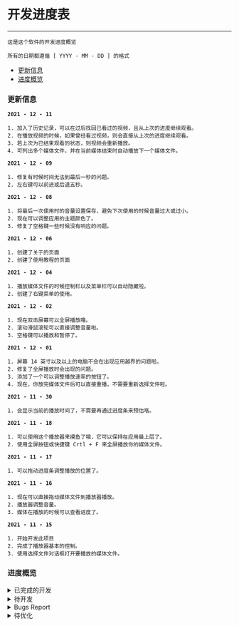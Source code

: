 # 开发进度表
---
```
这是这个软件的开发进度概览

所有的日期都遵循 [ YYYY - MM - DD ] 的格式
```

- [更新信息](#更新信息)
- [进度概览](#进度概览)

### 更新信息
**`2021 - 12 - 11`**
```
1. 加入了历史记录，可以在过后找回已看过的视频，且从上次的进度继续观看。
2. 在播放视频的时候，如果曾经看过视频，则会直接从上次的进度继续观看。
3. 若上次为已结束观看的状态，则视频会重新播放。
4. 可列出多个媒体文件，并在当前媒体结束时自动播放下一个媒体文件。
```
**`2021 - 12 - 09`**
```
1. 修复有时候时间无法到最后一秒的问题。
2. 左右键可以前进或后退五秒。
```
**`2021 - 12 - 08`**
```
1. 将最后一次使用时的音量设置保存，避免下次使用的时候音量过大或过小。
2. 现在可以调整应用的主题颜色了。
3. 修复了空格键一些时候没有响应的问题。
```
**`2021 - 12 - 06`**
```
1. 创建了关于的页面
2. 创建了使用教程的页面
```
**`2021 - 12 - 04`**
```
1. 播放媒体文件的时候控制栏以及菜单栏可以自动隐藏啦。
2. 创建了右键菜单的使用。
```
**`2021 - 12 - 02`**
```
1. 现在双击屏幕可以全屏播放噜。
2. 滚动滑鼠滚轮可以直接调整音量啦。
3. 空格键可以播放和暂停了。
```
**`2021 - 12 - 01`**
```
1. 屏幕 14 英寸以及以上的电脑不会在出现应用越界的问题啦。
2. 修复了全屏播放时会出现的问题。
3. 添加了一个可以调整播放速率的按钮了。
4. 现在，你放完媒体文件后可以直接重播，不需要重新选择文件啦。
```
**`2021 - 11 - 30`**
```
1. 会显示当前的播放时间了，不需要再通过进度条来预估咯。
```
**`2021 - 11 - 18`**
```
1. 可以使用这个播放器来摸鱼了哦，它可以保持在应用最上层了。
2. 使用全屏按钮或快捷键 Crtl + F 来全屏播放你的媒体文件。
```
**`2021 - 11 - 17`**
```
1. 可以拖动进度条调整播放的位置了。
```
**`2021 - 11 - 16`**
```
1. 现在可以直接拖动媒体文件到播放器播放。
2. 播放器调整音量。
3. 媒体在播放的时候可以查看进度了。
```
**`2021 - 11 - 15`**
``` 
1. 开始开发此项目
2. 完成了播放器基本的控制。
3. 使用选择文件对话框打开要播放的媒体文件。
```

### 进度概览


<details>
   <summary> 已完成的开发 </summary>

 `The progress of the software has been developed`

| 日期 | 内容 |备注|
|:---:|:---:|:---:|
|`2021 - 11 - 15`|开始开发此项目||
|`2021 - 11 - 15`|完成播放器的必要功能||
|`2021 - 11 - 15`|通过系统对话框选择要打开的文件||
|`2021 - 11 - 16`|通过拖放播放媒体||
|`2021 - 11 - 16`|音量调节||
|`2021 - 11 - 16`|时间线追踪||
|`2021 - 11 - 17`|拖动调整播放进度||
|`2021 - 11 - 18`|始终显示在最上方||
|`2021 - 11 - 18`|全屏功能||
|`2021 - 11 - 30`|完成开发 [issues #7](https://github.com/SeeChen/TermProject_MediaPlayer/issues/7)||
|`2021 - 12 - 01`|修复 [issues #6](https://github.com/SeeChen/TermProject_MediaPlayer/issues/6)||
|`2021 - 12 - 01`|修复 [issues #2](https://github.com/SeeChen/TermProject_MediaPlayer/issues/2)||
|`2021 - 12 - 01`|完成开发 [issues #10](https://github.com/SeeChen/TermProject_MediaPlayer/issues/10)||
|`2021 - 12 - 01`|重播功能||
|`2021 - 12 - 02`|完成功能 [issues #11](https://github.com/SeeChen/TermProject_MediaPlayer/issues/11)|New Bugs Found [issues #13](https://github.com/SeeChen/TermProject_MediaPlayer/issues/13)|
|`2021 - 12 - 02`|完成功能 [issues #15](https://github.com/SeeChen/TermProject_MediaPlayer/issues/11)||
|`2021 - 12 - 02`|空格键播放和暂停||
|`2021 - 12 - 04`|完成开发 [issues #5](https://github.com/SeeChen/TermProject_MediaPlayer/issues/5)||
|`2021 - 12 - 04`|右键菜单||
|`2021 - 12 - 06`|创建关于页面||
|`2021 - 12 - 06`|创建使用教程页面||
|`2021 - 12 - 08`|保存音量设置||
|`2021 - 12 - 08`|设置主题颜色||
|`2021 - 12 - 08`|修复空格键问题||
|`2021 - 12 - 09`|修复 [issues #12](https://github.com/SeeChen/TermProject_MediaPlayer/issues/12)||
|`2021 - 12 - 09`|左右键调整媒体当前时间||
|`2021 - 12 - 11`|完成功能 [issues #3](https://github.com/SeeChen/TermProject_MediaPlayer/issues/3)||
|`2021 - 12 - 11`|完成功能 [issues #4](https://github.com/SeeChen/TermProject_MediaPlayer/issues/4)||

</details>

<details>
   <summary> 待开发 </summary>


  `等待开发的功能`

| 日期 | 内容 | 备注 | 状态 |
|:---:|:--:|:---:|:---:|
| `2021 - 11 - 30` |时间条显示数字时间|[issues #7](https://github.com/SeeChen/TermProject_MediaPlayer/issues/7)|![已完成](https://img.shields.io/badge/已完成-sussex?style=flat)|
| `2021 - 12 - 01` |可调节播放速度|[issues #10](https://github.com/SeeChen/TermProject_MediaPlayer/issues/10)|![已完成](https://img.shields.io/badge/已完成-sussex?style=flat)|
| `2021 - 12 - 02` |双击全屏|[issues #11](https://github.com/SeeChen/TermProject_MediaPlayer/issues/11)|![已完成](https://img.shields.io/badge/已完成-sussex?style=flat)|
| `2021 - 12 - 02` |滑鼠滚轮调整音量|[issues #15](https://github.com/SeeChen/TermProject_MediaPlayer/issues/15)|![已完成](https://img.shields.io/badge/已完成-sussex?style=flat)|
| `2021 - 12 - 04` |全拼播放的时候自动隐藏控制栏|[issues #5](https://github.com/SeeChen/TermProject_MediaPlayer/issues/5)|![已完成](https://img.shields.io/badge/已完成-sussex?style=flat)|
| `2021 - 12 - 11` |记录历史播放|[issues #3](https://github.com/SeeChen/TermProject_MediaPlayer/issues/3)|![已完成](https://img.shields.io/badge/已完成-sussex?style=flat)|
| `2021 - 12 - 11` |队列文件夹里的视频|[issues #4](https://github.com/SeeChen/TermProject_MediaPlayer/issues/4)|![已完成](https://img.shields.io/badge/已完成-sussex?style=flat)|

<!-- Label for to developer -->
<!--![已完成](https://img.shields.io/badge/已完成-sussex?style=flat)--><!--已完成 the function development-->
<!--![开发中](https://img.shields.io/badge/开发中-yellow?style=flat)--><!--already know and wating to development-->
<!--![待开发](https://img.shields.io/badge/待开发-red?style=flat)--><!--new request-->
   
</details>


<details>
   <summary> Bugs Report </summary>

  `等待修复的 Bugs`

| 日期 | 内容 | 备注 | 状态 |
|:---:|:--:|:---:|:---:|
|`2021 - 11 - 10`|有些视频没有画面只有声音，有些视频无法播放|[issues #1](https://github.com/SeeChen/TermProject_MediaPlayer/issues/1)|![待修复](https://img.shields.io/badge/待修复-red?style=flat)|
|`2021 - 12 - 01`|使用 ESC 键关闭全屏后，下次进入全屏需要点击两次|[issues #2](https://github.com/SeeChen/TermProject_MediaPlayer/issues/2)|![已修复](https://img.shields.io/badge/已修复-sussex?style=flat)|
|`2021 - 12 - 01`|当用户屏幕较小的时候，初始显示会超出电脑屏幕|[issues #6](https://github.com/SeeChen/TermProject_MediaPlayer/issues/6)|![已修复](https://img.shields.io/badge/已修复-sussex?style=flat)|
|`2021 - 12 - 02`|双击屏幕的时候，会先暂停然后继续播放|[issues #13](https://github.com/SeeChen/TermProject_MediaPlayer/issues/13)|![待修复](https://img.shields.io/badge/待修复-red?style=flat)|
|`2021 - 12 - 02`|双击屏幕全屏后，控件会被选中|[issues #16](https://github.com/SeeChen/TermProject_MediaPlayer/issues/16)|![待修复](https://img.shields.io/badge/待修复-red?style=flat)|
|`2021 - 12 - 06`|音频在倍速播放的时候失真|[issues #18](https://github.com/SeeChen/TermProject_MediaPlayer/issues/18)|![待修复](https://img.shields.io/badge/待修复-red?style=flat)|
|`2021 - 12 - 07`|暂停视频选择后，屏幕中间的播放按钮不会改变并隐藏|[issues #20](https://github.com/SeeChen/TermProject_MediaPlayer/issues/20)|![待修复](https://img.shields.io/badge/待修复-red?style=flat)|
|`2021 - 12 - 02`|有时播放完成后，时间显示还差一秒钟|[issues #12](https://github.com/SeeChen/TermProject_MediaPlayer/issues/12)|![待修复](https://img.shields.io/badge/已修复-sussex?style=flat)|
|`2021 - 12 - 11`|在拖动进度条和音量条的时候，依然自动隐藏控制栏|[issues #19](https://github.com/SeeChen/TermProject_MediaPlayer/issues/19)|![修复中](https://img.shields.io/badge/修复中-yellow?style=flat)|

<!-- Label for bugs -->
<!--![已修复](https://img.shields.io/badge/已修复-sussex?style=flat)--><!--bug 已修复-->
<!--![修复中](https://img.shields.io/badge/修复中-yellow?style=flat)--><!--bugs watting to fix-->
<!--![待修复](https://img.shields.io/badge/待修复-red?style=flat)--><!--new bugs report-->
 
</details>


<details>
   <summary> 待优化 </summary>
   
`一些需要优化的问题`
   
| 日期 | 内容 | 备注 | 状态 |
|:---:|:--:|:---:|:---:|
|`2021 - 12 - 06`|播放媒体时占用内存过高|[issues #17](https://github.com/SeeChen/TermProject_MediaPlayer/issues/17)|![待优化](https://img.shields.io/badge/待优化-red?style=flat)|
|`2021 - 12 - 08`|打开关于和教程的时候，整个应用会卡顿|[issues #21](https://github.com/SeeChen/TermProject_MediaPlayer/issues/21)|![待优化](https://img.shields.io/badge/待优化-red?style=flat)|
   
<!-- Label for 处理中 -->
<!--![已优化](https://img.shields.io/badge/已优化-sussex?style=flat)--><!--already 已优化-->
<!--![处理中](https://img.shields.io/badge/处理中-yellow?style=flat)--><!--处理中-->
<!--![待优化](https://img.shields.io/badge/待优化-red?style=flat)--><!--new issues found-->

</details>